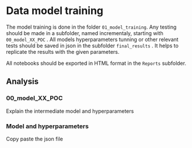 # Data model training

The model training is done in the folder `01_model_training`. Any testing should be made in a subfolder, named incrementaly, starting with `00_model_XX_POC` .  All models hyperparameters tunning or other relevant tests should be saved in json in the subfolder `final_results` . It helps to replicate the results with the given parameters.

All notebooks should be exported in HTML format in the `Reports` subfolder. 



## Analysis

### 00_model_XX_POC

Explain the intermediate model and hyperparameters

### Model and hyperparameters

Copy paste the json file 

